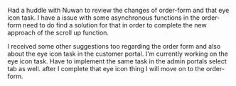 Had a huddle with Nuwan to review the changes of order-form and that eye icon task. 
I have a issue with some asynchronous functions in the order-form need to do find a solution for that in order to complete the new approach of the scroll up function. 

I received some other suggestions too regarding the order form and also about the eye icon task in the customer portal. 
I'm currently working on the eye icon task. Have to implement the same task in the admin portals select tab as well. after I complete that eye icon thing I will move on to the order-form. 